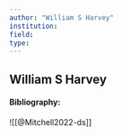 ```yaml
---
author: "William S Harvey"
institution:
field:
type:
---
```


## William S Harvey
#### Bibliography:

![[@Mitchell2022-ds]]